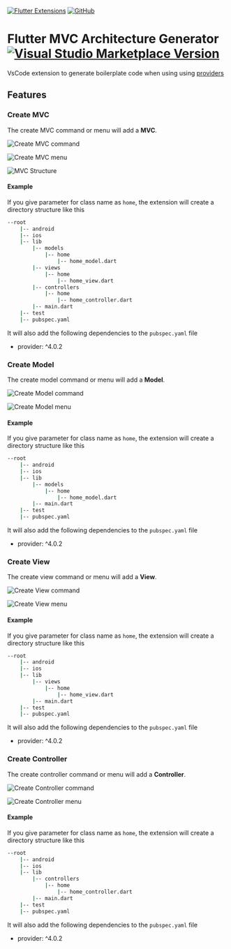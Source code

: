 [![Flutter Extensions](https://img.shields.io/badge/Flutter-grey?style=flat&logo=flutter&logoColor=blue)](https://flutter.dev)
[![GitHub](https://img.shields.io/github/license/kuroshmondora/flutter-mvc-generator-vs-code-extension?color=blue&style=flat)](LICENSE)

# Flutter MVC Architecture Generator [![Visual Studio Marketplace Version](https://img.shields.io/visual-studio-marketplace/v/flutter-mvc-generator?style=flat)](https://marketplace.visualstudio.com/items?itemName=Kurosh.flutter-mvc-generator)

VsCode extension to generate boilerplate code when using using [providers](https://pub.dev/packages/provider)

## Features

### Create MVC

The create MVC command or menu will add a **MVC**.

![Create MVC command](images/mvc_command.gif)

![Create MVC menu](images/mvc_menu.gif)

![MVC Structure](images/mvc.png)

#### Example

If you give parameter for class name as `home`, the extension will create a directory structure like this

```bash
--root
    |-- android
    |-- ios
    |-- lib
        |-- models
            |-- home
                |-- home_model.dart
        |-- views
            |-- home
                |-- home_view.dart
        |-- controllers
            |-- home
                |-- home_controller.dart
        |-- main.dart
    |-- test
    |-- pubspec.yaml
```

It will also add the following dependencies to the `pubspec.yaml` file

- provider: ^4.0.2

### Create Model

The create model command or menu will add a **Model**.

![Create Model command](images/model_command.gif)

![Create Model menu](images/model_menu.gif)

#### Example

If you give parameter for class name as `home`, the extension will create a directory structure like this

```bash
--root
    |-- android
    |-- ios
    |-- lib
        |-- models
            |-- home
                |-- home_model.dart
        |-- main.dart
    |-- test
    |-- pubspec.yaml
```

It will also add the following dependencies to the `pubspec.yaml` file

- provider: ^4.0.2

### Create View

The create view command or menu will add a **View**.

![Create View command](images/view_command.gif)

![Create View menu](images/view_menu.gif)

#### Example

If you give parameter for class name as `home`, the extension will create a directory structure like this

```bash
--root
    |-- android
    |-- ios
    |-- lib
        |-- views
            |-- home
                |-- home_view.dart
        |-- main.dart
    |-- test
    |-- pubspec.yaml
```

It will also add the following dependencies to the `pubspec.yaml` file

- provider: ^4.0.2

### Create Controller

The create controller command or menu will add a **Controller**.

![Create Controller command](images/controller_command.gif)

![Create Controller menu](images/controller_menu.gif)

#### Example

If you give parameter for class name as `home`, the extension will create a directory structure like this

```bash
--root
    |-- android
    |-- ios
    |-- lib
        |-- controllers
            |-- home
                |-- home_controller.dart
        |-- main.dart
    |-- test
    |-- pubspec.yaml
```

It will also add the following dependencies to the `pubspec.yaml` file

- provider: ^4.0.2
